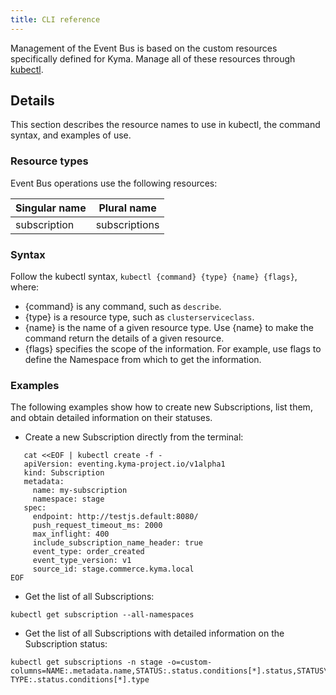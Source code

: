 ```yaml
---
title: CLI reference
---
```


 Management of the Event Bus is based on the custom resources specifically defined for Kyma. Manage all of these resources through [kubectl](https://kubernetes.io/docs/reference/kubectl/overview/).

## Details

This section describes the resource names to use in kubectl, the command syntax, and examples of use.

### Resource types

Event Bus operations use the following resources:

| Singular name        | Plural name         |
| -------------------- | ------------------- |
| subscription         | subscriptions       |

### Syntax

Follow the kubectl syntax, `kubectl {command} {type} {name} {flags}`, where:

* {command} is any command, such as `describe`.
* {type} is a resource type, such as `clusterserviceclass`.
* {name} is the name of a given resource type. Use {name} to make the command return the details of a given resource.
* {flags} specifies the scope of the information. For example, use flags to define the Namespace from which to get the information.

### Examples

The following examples show how to create new Subscriptions, list them, and obtain detailed information on their statuses.

* Create a new Subscription directly from the terminal:

```
   cat <<EOF | kubectl create -f -
   apiVersion: eventing.kyma-project.io/v1alpha1
   kind: Subscription
   metadata:
     name: my-subscription
     namespace: stage
   spec:
     endpoint: http://testjs.default:8080/
     push_request_timeout_ms: 2000
     max_inflight: 400
     include_subscription_name_header: true
     event_type: order_created
     event_type_version: v1
     source_id: stage.commerce.kyma.local
EOF
```

* Get the list of all Subscriptions:

```
kubectl get subscription --all-namespaces
```

* Get the list of all Subscriptions with detailed information on the Subscription status:

```
kubectl get subscriptions -n stage -o=custom-columns=NAME:.metadata.name,STATUS:.status.conditions[*].status,STATUS\ TYPE:.status.conditions[*].type
```
